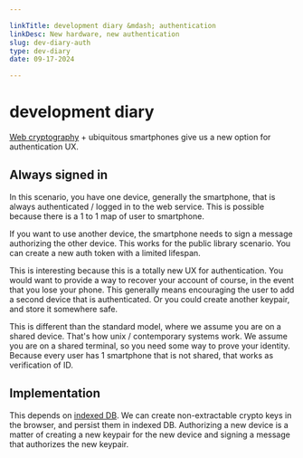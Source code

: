 ```yaml
---

linkTitle: development diary &mdash; authentication
linkDesc: New hardware, new authentication
slug: dev-diary-auth
type: dev-diary
date: 09-17-2024

---
```


# development diary
[Web cryptography](https://developer.mozilla.org/en-US/docs/Web/API/Web_Crypto_API) + ubiquitous smartphones give us a new option for authentication UX.

## Always signed in
In this scenario, you have one device, generally the smartphone, that is always authenticated / logged in to the web service. This is possible because there is a 1 to 1 map of user to smartphone.

If you want to use another device, the smartphone needs to sign a message authorizing the other device. This works for the public library scenario. You can create a new auth token with a limited lifespan.

This is interesting because this is a totally new UX for authentication. You would want to provide a way to recover your account of course, in the event that you lose your phone. This generally means encouraging the user to add a second device that is authenticated. Or you could create another keypair, and store it somewhere safe.

This is different than the standard model, where we assume you are on a shared device. That's how unix / contemporary systems work. We assume you are on a shared terminal, so you need some way to prove your identity. Because every user has 1 smartphone that is not shared, that works as verification of ID.

## Implementation

This depends on [indexed DB](https://developer.mozilla.org/en-US/docs/Web/API/IndexedDB_API). We can create non-extractable crypto keys in the browser, and persist them in indexed DB. Authorizing a new device is a matter of creating a new keypair for the new device and signing a message that authorizes the new keypair.

